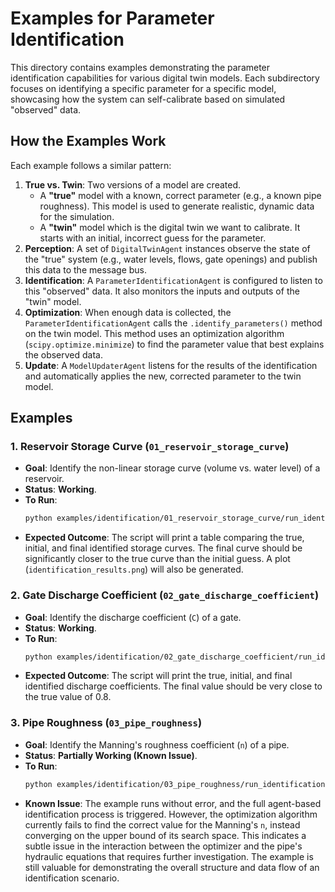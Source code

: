 # Examples for Parameter Identification

This directory contains examples demonstrating the parameter identification capabilities for various digital twin models. Each subdirectory focuses on identifying a specific parameter for a specific model, showcasing how the system can self-calibrate based on simulated "observed" data.

## How the Examples Work

Each example follows a similar pattern:

1.  **True vs. Twin**: Two versions of a model are created.
    *   A **"true"** model with a known, correct parameter (e.g., a known pipe roughness). This model is used to generate realistic, dynamic data for the simulation.
    *   A **"twin"** model which is the digital twin we want to calibrate. It starts with an initial, incorrect guess for the parameter.
2.  **Perception**: A set of `DigitalTwinAgent` instances observe the state of the "true" system (e.g., water levels, flows, gate openings) and publish this data to the message bus.
3.  **Identification**: A `ParameterIdentificationAgent` is configured to listen to this "observed" data. It also monitors the inputs and outputs of the "twin" model.
4.  **Optimization**: When enough data is collected, the `ParameterIdentificationAgent` calls the `.identify_parameters()` method on the twin model. This method uses an optimization algorithm (`scipy.optimize.minimize`) to find the parameter value that best explains the observed data.
5.  **Update**: A `ModelUpdaterAgent` listens for the results of the identification and automatically applies the new, corrected parameter to the twin model.

## Examples

### 1. Reservoir Storage Curve (`01_reservoir_storage_curve`)
*   **Goal**: Identify the non-linear storage curve (volume vs. water level) of a reservoir.
*   **Status**: **Working**.
*   **To Run**:
    ```bash
    python examples/identification/01_reservoir_storage_curve/run_identification.py
    ```
*   **Expected Outcome**: The script will print a table comparing the true, initial, and final identified storage curves. The final curve should be significantly closer to the true curve than the initial guess. A plot (`identification_results.png`) will also be generated.

### 2. Gate Discharge Coefficient (`02_gate_discharge_coefficient`)
*   **Goal**: Identify the discharge coefficient (`C`) of a gate.
*   **Status**: **Working**.
*   **To Run**:
    ```bash
    python examples/identification/02_gate_discharge_coefficient/run_identification.py
    ```
*   **Expected Outcome**: The script will print the true, initial, and final identified discharge coefficients. The final value should be very close to the true value of 0.8.

### 3. Pipe Roughness (`03_pipe_roughness`)
*   **Goal**: Identify the Manning's roughness coefficient (`n`) of a pipe.
*   **Status**: **Partially Working (Known Issue)**.
*   **To Run**:
    ```bash
    python examples/identification/03_pipe_roughness/run_identification.py
    ```
*   **Known Issue**: The example runs without error, and the full agent-based identification process is triggered. However, the optimization algorithm currently fails to find the correct value for the Manning's `n`, instead converging on the upper bound of its search space. This indicates a subtle issue in the interaction between the optimizer and the pipe's hydraulic equations that requires further investigation. The example is still valuable for demonstrating the overall structure and data flow of an identification scenario.
